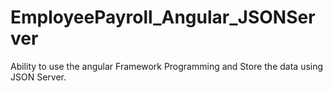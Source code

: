 # EmployeePayroll_Angular_JSONServer
Ability to use the angular Framework Programming and Store the data using JSON Server.
